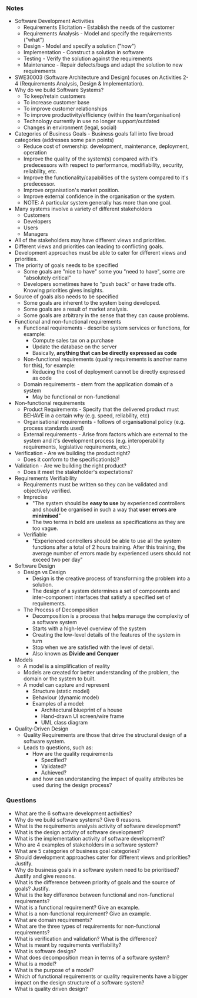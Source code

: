### Notes
- Software Development Activities
	- Requirements Elicitation - Establish the needs of the customer
	- Requirements Analysis - Model and specify the requirements ("what")
	- Design - Model and specify a solution ("how")
	- Implementation - Construct a solution in software
	- Testing - Verify the solution against the requirements
	- Maintenance - Repair defects/bugs and adapt the solution to new requirements
- SWE30003 (Software Architecture and Design) focuses on Activities 2-4 (Requirements Analysis, Design & Implementation).
- Why do we build Software Systems?
	- To keep/retain customers
	- To increase customer base
	- To improve customer relationships
	- To improve productivity/efficiency (within the team/organisation)
	- Technology currently in use no longer support/outdated
	- Changes in environment (legal, social)
- Categories of Business Goals - Business goals fall into five broad categories (addresses some pain points)
	- Reduce cost of ownership: development, maintenance, deployment, operation
	- Improve the quality of the system(s) compared with it's predecessors with respect to performance, modifiability, security, reliability, etc.
	- Improve the functionality/capabilities of the system compared to it's predecessor.
	- Improve organisation's market position.
	- Improve external confidence in the organisation or the system.
	- NOTE: A particular system generally has more than one goal.
- Many systems involve a variety of different stakeholders
	- Customers
	- Developers
	- Users
	- Managers
- All of the stakeholders may have different views and priorities.
- Different views and priorities can leading to conflicting goals.
- Development approaches must be able to cater for different views and priorities.
- The priority of goals needs to be specified
	- Some goals are "nice to have" some you "need to have", some are "absolutely critical"
	- Developers sometimes have to "push back" or have trade offs. Knowing priorities gives insights.
- Source of goals also needs to be specified
	- Some goals are inherent to the system being developed.
	- Some goals are a result of market analysis.
	- Some goals are arbitrary in the sense that they can cause problems.
- Functional and non-functional requirements
	- Functional requirements - describe system services or functions, for example:
		- Compute sales tax on a purchase
		- Update the database on the server
		- Basically, **anything that can be directly expressed as code**
	- Non-functional requirements (quality requirements is another name for this), for example:
		- Reducing the cost of deployment cannot be directly expressed as code
	- Domain requirements - stem from the application domain of a system
		- May be functional or non-functional
- Non-functional requirements
	- Product Requirements - Specify that the delivered product must BEHAVE in a certain why (e.g. speed, reliability, etc)
	- Organisational requirements - follows of organisational policy (e.g. process standards used)
	- External requirements - Arise from factors which are external to the system and it's development process (e.g. interoperability requirements, legislative requirements, etc.)
- Verification - Are we building the product right?
	- Does it conform to the specification(s)?
- Validation - Are we building the right product?
	- Does it meet the stakeholder's expectations?
- Requirements Verifiability
	- Requirements must be written so they can be validated and objectively verified.
	- Imprecise
		- "The system should be **easy to use** by experienced controllers and should be organised in such a way that **user errors are minimised**"
		- The two terms in bold are useless as specifications as they are too vague.
	- Verifiable
		- "Experienced controllers should be able to use all the system functions after a total of 2 hours training. After this training, the average number of errors made by experienced users should not exceed two per day"
- Software Design
	- Design vs Design
		- Design is the creative process of transforming the problem into a solution.
		- The design of a system determines a set of components and inter-component interfaces that satisfy a specified set of requirements.
	- The Process of Decomposition
		- Decomposition is a process that helps manage the complexity of a software system
		- Starts with a high-level overview of the system
		- Creating the low-level details of the features of the system in turn
		- Stop when we are satisfied with the level of detail.
		- Also known as **Divide and Conquer**
- Models
	-  A model is a simplification of reality
	-  Models are created for better understanding of the problem, the domain or the system to built.
	- A model can capture and represent
		- Structure (static model)
		- Behaviour (dynamic model)
		- Examples of a model:
			- Architectural blueprint of a house
			- Hand-drawn UI screen/wire frame
			- UML class diagram
- Quality-Driven Design
	- Quality Requirements are those that drive the structural design of a software system.
	- Leads to questions, such as:
		- How are the quality requirements
			- Specified?
			- Validated?
			- Achieved?
		- and how can understanding the impact of quality attributes be used during the design process?


### Questions
- What are the 6 software development activities?
- Why do we build software systems? Give 6 reasons.
- What is the requirements analysis activity of software development?
- What is the design activity of software development?
- What is the implementation activity of software development?
- Who are 4 examples of stakeholders in a software system?
- What are 5 categories of business goal categories?
- Should development approaches cater for different views and priorities? Justify.
- Why do business goals in a software system need to be prioritised? Justify and give reasons.
- What is the difference between priority of goals and the source of goals? Justify.
- What is the key difference between functional and non-functional requirements?
- What is a functional requirement? Give an example.
- What is a non-functional requirement? Give an example.
- What are domain requirements?
- What are the three types of requirements for non-functional requirements?
- What is verification and validation? What is the difference?
- What is meant by requirements verifiability?
- What is software design?
- What does decomposition mean in terms of a software system?
- What is a model?
- What is the purpose of a model?
- Which of functional requirements or quality requirements have a bigger impact on the design structure of a software system?
- What is quality driven design?
